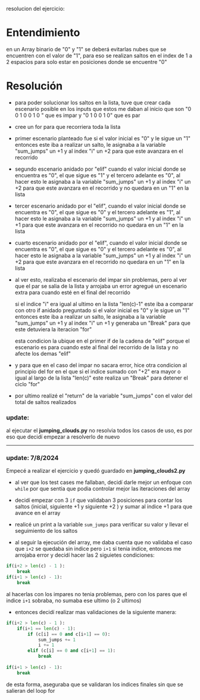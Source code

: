resolucion del ejercicio:

# Entendimiento
en un Array binario de "0" y "1" se deberá evitarlas nubes que se encuentren con el valor de "1", para eso se realizan saltos en el index de 1 a 2 espacios para solo estar en posiciones donde se encuentre "0"

# Resolución

- para poder solucionar los saltos en la lista, tuve que crear cada escenario posible en los inputs que estos me daban al inicio que son "0 0 1 0 0 1 0 " que es impar y "0 1 0 0 1 0" que es par

- cree un for para que recorriera toda la lista

- primer escenario planteado fue si el valor inicial es "0" y le sigue un "1" entonces este iba a realizar un salto, le asignaba a la variable "sum_jumps" un +1 y al index "i" un +2 para que este avanzara en el recorrido

- segundo escenario anidado por "elif" cuando el valor inicial donde se encuentra es "0", el que sigue es "1" y el tercero adelante es "0", al hacer esto le asignaba a la variable "sum_jumps" un +1 y al index "i" un +2 para que este avanzara en el recorrido y no quedara en un "1" en la lista

- tercer escenario anidado por el "elif", cuando el valor inicial donde se encuentra es "0", el que sigue es "0" y el tercero adelante es "1", al hacer esto le asignaba a la variable "sum_jumps" un +1 y al index "i" un +1 para que este avanzara en el recorrido no quedara en un "1" en la lista

- cuarto escenario anidado por el "elif", cuando el valor inicial donde se encuentra es "0", el que sigue es "0" y el tercero adelante es "0", al hacer esto le asignaba a la variable "sum_jumps" un +1 y al index "i" un +2 para que este avanzara en el recorrido no quedara en un "1" en la lista

- al ver esto, realizaba el escenario del impar sin problemas, pero al ver que el par se salia de la lista y arrojaba un error agregué un escenario extra para cuando esté en el final del recorrido

  si el indice "i" era igual al ultimo en la lista "len(c)-1" este iba a comparar con otro if anidado preguntado si el valor inicial es "0" y le sigue un "1" entonces este iba a realizar un salto, le asignaba a la variable "sum_jumps" un +1 y al index "i" un +1 y generaba un "Break" para que este detuviera la iteracion "for"

  esta condicion la ubique en el primer if de la cadena de "elif" porque el escenario es para cuando este al final del recorrido de la lista y no afecte los demas "elif"

- y para que en el caso del impar no sacara error, hice otra condicion al principio del for en el que si el indice sumado con "+2" era mayor o igual al largo de la lista "len(c)" este realiza un "Break" para detener el ciclo "for"

- por ultimo realizé el "return" de la variable "sum_jumps" con el valor del total de saltos realizados

### update:

al ejecutar el **jumping_clouds.py** no resolvia todos los casos de uso, es por eso que decidí empezar a resolverlo de nuevo


---	

### update: 7/8/2024

Empecé a realizar el ejercicio y quedó guardado en **jumping_clouds2.py**

- al ver que los test cases me fallaban, decidí darle mejor un enfoque con `while` por que sentia que podia controlar mejor las iteraciones del array

- decidí empezar con 3 `if` que validaban 3 posiciones para contar los saltos (inicial, siguiente +1 y siguiente +2 ) y sumar al indice +1 para que avance en el array

- realicé un print a la variable `sum_jumps` para verificar su valor y llevar el seguimiento de los saltos

- al seguir la ejecución del array, me daba cuenta que no validaba el caso que `i+2` se quedaba sin indice pero `i+1` si tenia indice, entonces me arrojaba error y decidí hacer las 2 siguietes condiciones:

```python
if(i+2 > len(c) - 1 ):
    break
if(i+1 > len(c) - 1):
    break    
```

al hacerlas con los impares no tenia problemas, pero con los pares que el indice `i+1` sobraba, no sumaba ese ultimo (o 2 ultimos)

- entonces decidí realizar mas validaciones de la siguiente manera:

```python
if(i+2 > len(c) - 1 ):
    if(i+1 == len(c) - 1):
        if (c[i] == 0 and c[i+1] == 0):
            sum_jumps += 1
            i += 1            
        elif (c[i] == 0 and c[i+1] == 1):
            break
        
if(i+1 > len(c) - 1):
    break
```

de esta forma, aseguraba que se validaran los indices finales sin que se salieran del loop for

